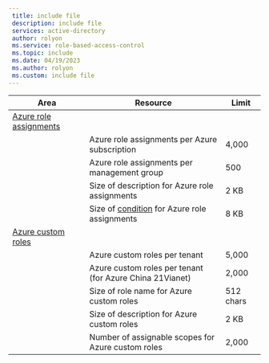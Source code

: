 ```yaml
---
 title: include file
 description: include file
 services: active-directory
 author: rolyon
 ms.service: role-based-access-control
 ms.topic: include
 ms.date: 04/19/2023
 ms.author: rolyon
 ms.custom: include file
---
```


| Area | Resource | Limit |
| --- | --- | --- |
| [Azure role assignments](../../articles/role-based-access-control/overview.md) |  |  |
|  | Azure role assignments per Azure subscription | 4,000 |
|  | Azure role assignments per management group | 500 |
|  | Size of description for Azure role assignments | 2 KB |
|  | Size of [condition](../../articles/role-based-access-control/conditions-overview.md) for Azure role assignments | 8 KB |
| [Azure custom roles](../../articles/role-based-access-control/custom-roles.md) |  |  |
|  | Azure custom roles per tenant | 5,000 |
|  | Azure custom roles per tenant<br/>(for Azure China 21Vianet) | 2,000 |
|  | Size of role name for Azure custom roles | 512 chars |
|  | Size of description for Azure custom roles | 2 KB |
|  | Number of assignable scopes for Azure custom roles | 2,000 |
